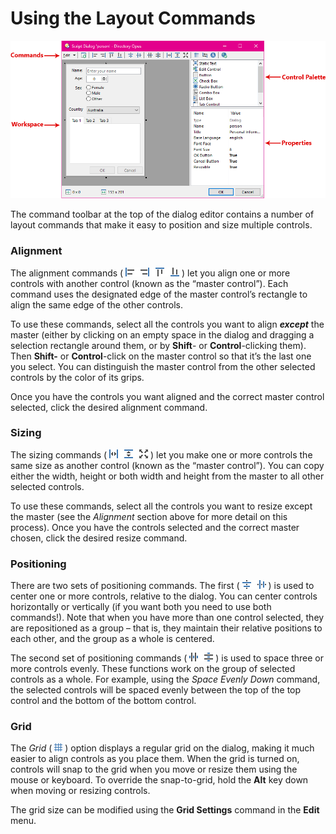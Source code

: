 # Using the Layout Commands

![](/Manual/images/media/image059.png)

The command toolbar at the top of the dialog editor contains a number of layout commands that make it easy to position and size multiple controls.

### Alignment

The alignment commands ( ![](/Manual/images/media/image094.png) ) let you align one or more controls with another control (known as the “master control”). Each command uses the designated edge of the master control’s rectangle to align the same edge of the other controls.

To use these commands, select all the controls you want to align ***except*** the master (either by clicking on an empty space in the dialog and dragging a selection rectangle around them, or by **Shift**- or **Control**-clicking them). Then **Shift-** or **Control**-click on the master control so that it’s the last one you select. You can distinguish the master control from the other selected controls by the color of its grips.

Once you have the controls you want aligned and the correct master control selected, click the desired alignment command.

### Sizing

The sizing commands ( ![](/Manual/images/media/image100.png) ) let you make one or more controls the same size as another control (known as the “master control”). You can copy either the width, height or both width and height from the master to all other selected controls.

To use these commands, select all the controls you want to resize except the master (see the *Alignment* section above for more detail on this process). Once you have the controls selected and the correct master chosen, click the desired resize command.

### Positioning

There are two sets of positioning commands. The first ( ![](/Manual/images/media/image096.png) ) is used to center one or more controls, relative to the dialog. You can center controls horizontally or vertically (if you want both you need to use both commands!). Note that when you have more than one control selected, they are repositioned as a group – that is, they maintain their relative positions to each other, and the group as a whole is centered.

The second set of positioning commands ( ![](/Manual/images/media/image098.png) ) is used to space three or more controls evenly. These functions work on the group of selected controls as a whole. For example, using the *Space Evenly Down* command, the selected controls will be spaced evenly between the top of the top control and the bottom of the bottom control.

### Grid

The *Grid* ( ![](/Manual/images/media/image102.png) ) option displays a regular grid on the dialog, making it much easier to align controls as you place them. When the grid is turned on, controls will snap to the grid when you move or resize them using the mouse or keyboard. To override the snap-to-grid, hold the **Alt** key down when moving or resizing controls.

The grid size can be modified using the **Grid Settings** command in the **Edit** menu.
